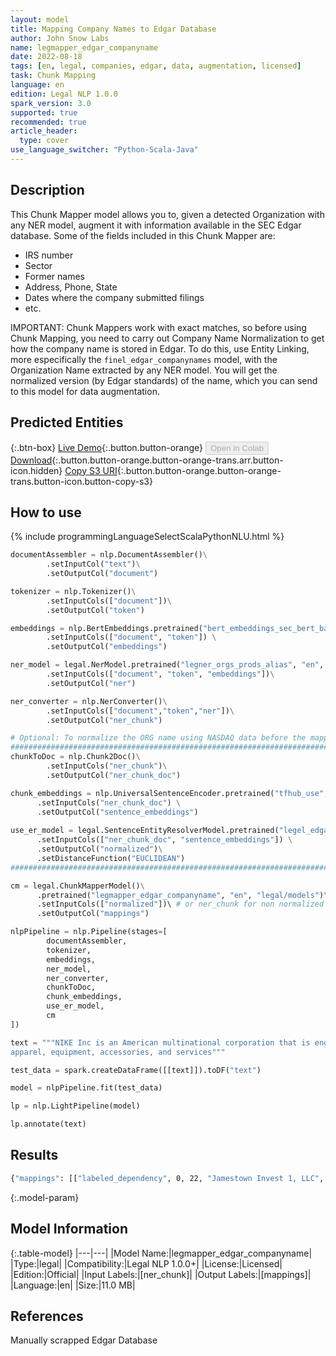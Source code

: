 ```yaml
---
layout: model
title: Mapping Company Names to Edgar Database
author: John Snow Labs
name: legmapper_edgar_companyname
date: 2022-08-18
tags: [en, legal, companies, edgar, data, augmentation, licensed]
task: Chunk Mapping
language: en
edition: Legal NLP 1.0.0
spark_version: 3.0
supported: true
recommended: true
article_header:
  type: cover
use_language_switcher: "Python-Scala-Java"
---
```


## Description

This Chunk Mapper model allows you to, given a detected Organization with any NER model, augment it with information available in the SEC Edgar database. Some of the fields included in this Chunk Mapper are:
- IRS number
- Sector
- Former names
- Address, Phone, State
- Dates where the company submitted filings
- etc.

IMPORTANT: Chunk Mappers work with exact matches, so before using Chunk Mapping, you need to carry out Company Name Normalization to get how the company name is stored in Edgar. To do this, use Entity Linking, more especifically the `finel_edgar_companynames` model, with the Organization Name extracted by any NER model. You will get  the normalized version (by Edgar standards) of the name, which you can send to this model for data augmentation.

## Predicted Entities



{:.btn-box}
[Live Demo](https://demo.johnsnowlabs.com/finance/FIN_LEG_COMPANY_AUGMENTATION/){:.button.button-orange}
<button class="button button-orange" disabled>Open in Colab</button>
[Download](https://s3.amazonaws.com/auxdata.johnsnowlabs.com/legal/models/legmapper_edgar_companyname_en_1.0.0_3.2_1660817357103.zip){:.button.button-orange.button-orange-trans.arr.button-icon.hidden}
[Copy S3 URI](s3://auxdata.johnsnowlabs.com/legal/models/legmapper_edgar_companyname_en_1.0.0_3.2_1660817357103.zip){:.button.button-orange.button-orange-trans.button-icon.button-copy-s3}

## How to use



<div class="tabs-box" markdown="1">
{% include programmingLanguageSelectScalaPythonNLU.html %}

```python
documentAssembler = nlp.DocumentAssembler()\
        .setInputCol("text")\
        .setOutputCol("document")

tokenizer = nlp.Tokenizer()\
        .setInputCols(["document"])\
        .setOutputCol("token")

embeddings = nlp.BertEmbeddings.pretrained("bert_embeddings_sec_bert_base","en") \
        .setInputCols(["document", "token"]) \
        .setOutputCol("embeddings")

ner_model = legal.NerModel.pretrained("legner_orgs_prods_alias", "en", "legal/models")\
        .setInputCols(["document", "token", "embeddings"])\
        .setOutputCol("ner")

ner_converter = nlp.NerConverter()\
        .setInputCols(["document","token","ner"])\
        .setOutputCol("ner_chunk")

# Optional: To normalize the ORG name using NASDAQ data before the mapping
##########################################################################
chunkToDoc = nlp.Chunk2Doc()\
        .setInputCols("ner_chunk")\
        .setOutputCol("ner_chunk_doc")

chunk_embeddings = nlp.UniversalSentenceEncoder.pretrained("tfhub_use", "en") \
      .setInputCols("ner_chunk_doc") \
      .setOutputCol("sentence_embeddings")
    
use_er_model = legal.SentenceEntityResolverModel.pretrained("legel_edgar_company_name", "en", "legal/models") \
      .setInputCols(["ner_chunk_doc", "sentence_embeddings"]) \
      .setOutputCol("normalized")\
      .setDistanceFunction("EUCLIDEAN")
##########################################################################

cm = legal.ChunkMapperModel()\
      .pretrained("legmapper_edgar_companyname", "en", "legal/models")\
      .setInputCols(["normalized"])\ # or ner_chunk for non normalized versions
      .setOutputCol("mappings")

nlpPipeline = nlp.Pipeline(stages=[
        documentAssembler,
        tokenizer,
        embeddings,
        ner_model,
        ner_converter,
        chunkToDoc,
        chunk_embeddings,
        use_er_model,
        cm
])

text = """NIKE Inc is an American multinational corporation that is engaged in the design, development, manufacturing, and worldwide marketing and sales of footwear, 
apparel, equipment, accessories, and services"""

test_data = spark.createDataFrame([[text]]).toDF("text")

model = nlpPipeline.fit(test_data)

lp = nlp.LightPipeline(model)

lp.annotate(text)
```

</div>

## Results

```bash
{"mappings": [["labeled_dependency", 0, 22, "Jamestown Invest 1, LLC", {"sentence": "0", "chunk": "0", "entity": "Jamestown Invest 1, LLC", "relation": "name", "all_relations": ""}], ["labeled_dependency", 0, 22, "REAL ESTATE INVESTMENT TRUSTS [6798]", {"sentence": "0", "chunk": "0", "entity": "Jamestown Invest 1, LLC", "relation": "sic", "all_relations": ""}], ["labeled_dependency", 0, 22, "6798", {"sentence": "0", "chunk": "0", "entity": "Jamestown Invest 1, LLC", "relation": "sic_code", "all_relations": ""}], ["labeled_dependency", 0, 22, "831529368", {"sentence": "0", "chunk": "0", "entity": "Jamestown Invest 1, LLC", "relation": "irs_number", "all_relations": ""}], ["labeled_dependency", 0, 22, "1231", {"sentence": "0", "chunk": "0", "entity": "Jamestown Invest 1, LLC", "relation": "fiscal_year_end", "all_relations": ""}], ["labeled_dependency", 0, 22, "GA", {"sentence": "0", "chunk": "0", "entity": "Jamestown Invest 1, LLC", "relation": "state_location", "all_relations": ""}], ["labeled_dependency", 0, 22, "DE", {"sentence": "0", "chunk": "0", "entity": "Jamestown Invest 1, LLC", "relation": "state_incorporation", "all_relations": ""}], ["labeled_dependency", 0, 22, "PONCE CITY MARKET", {"sentence": "0", "chunk": "0", "entity": "Jamestown Invest 1, LLC", "relation": "business_street", "all_relations": ""}], ["labeled_dependency", 0, 22, "ATLANTA", {"sentence": "0", "chunk": "0", "entity": "Jamestown Invest 1, LLC", "relation": "business_city", "all_relations": ""}], ["labeled_dependency", 0, 22, "GA", {"sentence": "0", "chunk": "0", "entity": "Jamestown Invest 1, LLC", "relation": "business_state", "all_relations": ""}], ["labeled_dependency", 0, 22, "30308", {"sentence": "0", "chunk": "0", "entity": "Jamestown Invest 1, LLC", "relation": "business_zip", "all_relations": ""}], ["labeled_dependency", 0, 22, "7708051000", {"sentence": "0", "chunk": "0", "entity": "Jamestown Invest 1, LLC", "relation": "business_phone", "all_relations": ""}], ["labeled_dependency", 0, 22, "Jamestown Atlanta Invest 1, LLC", {"sentence": "0", "chunk": "0", "entity": "Jamestown Invest 1, LLC", "relation": "former_name", "all_relations": ""}], ["labeled_dependency", 0, 22, "20180824", {"sentence": "0", "chunk": "0", "entity": "Jamestown Invest 1, LLC", "relation": "former_name_date", "all_relations": ""}], ["labeled_dependency", 0, 22, "2019-11-21", {"sentence": "0", "chunk": "0", "entity": "Jamestown Invest 1, LLC", "relation": "date", "all_relations": "2019-10-24:::2019-11-25:::2019-11-12:::2022-01-13:::2022-03-31:::2022-04-11:::2022-07-12:::2022-06-30:::2021-01-14:::2021-04-06:::2021-03-31:::2021-04-28:::2021-06-30:::2021-09-10:::2021-09-22:::2021-09-30:::2021-10-08:::2020-03-16:::2021-12-30:::2020-04-06:::2020-04-29:::2020-06-12:::2020-07-20:::2020-07-07:::2020-07-28:::2020-07-31:::2020-09-09:::2020-09-25:::2020-10-08:::2020-11-12"}], ["labeled_dependency", 0, 22, "1751158", {"sentence": "0", "chunk": "0", "entity": "Jamestown Invest 1, LLC", "relation": "company_id", "all_relations": ""}]]}
```

{:.model-param}
## Model Information

{:.table-model}
|---|---|
|Model Name:|legmapper_edgar_companyname|
|Type:|legal|
|Compatibility:|Legal NLP 1.0.0+|
|License:|Licensed|
|Edition:|Official|
|Input Labels:|[ner_chunk]|
|Output Labels:|[mappings]|
|Language:|en|
|Size:|11.0 MB|

## References

Manually scrapped Edgar Database
